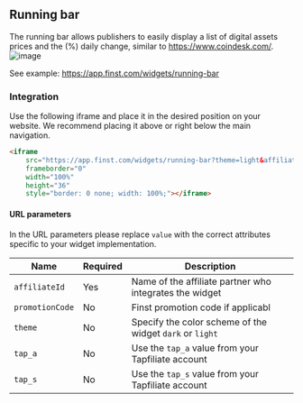 ## Running bar
The running bar allows publishers to easily display a list of digital assets prices and the (%) daily change, similar to https://www.coindesk.com/. 
![image](https://user-images.githubusercontent.com/7950236/226941177-0b5a632b-e5bb-4b63-98a6-356ef9aed73a.png)

See example: https://app.finst.com/widgets/running-bar

### Integration
Use the following iframe and place it in the desired position on your website. We recommend placing it above or right below the main navigation.

```html
<iframe 
    src="https://app.finst.com/widgets/running-bar?theme=light&affiliateId=value&tap_a=value&tap_s=value"
    frameborder="0"
    width="100%"
    height="36"
    style="border: 0 none; width: 100%;"></iframe>
```

#### URL parameters
In the URL parameters please replace `value` with the correct attributes specific to your widget implementation. 

| Name            | Required | Description |
| --------------- | -------- | ----------- |
| `affiliateId`   | Yes      | Name of the affiliate partner who integrates the widget |
| `promotionCode` | No       | Finst promotion code if applicabl                       |
| `theme`         | No       | Specify the color scheme of the widget `dark` or `light`|
| `tap_a`         | No       | Use the `tap_a` value from your Tapfiliate account      |
| `tap_s`         | No       | Use the `tap_s` value from your Tapfiliate account      |


